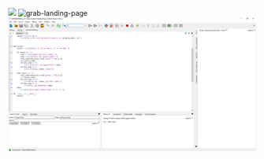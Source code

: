 <a href="https://codeclimate.com/github/BadCodeFan/BrainGameWhatever/maintainability"><img src="https://api.codeclimate.com/v1/badges/e98f704676e18b680d18/maintainability" /></a>
![grab-landing-page](https://github.com/BadCodeFan/BrainGameWhatever/blob/main/ezgif.com-animated-gif-maker.gif)
![grab-landing-page](https://github.com/BadCodeFan/BrainGameWhatever/blob/main/ezgif.com-animated-gif-maker%20(1).gif)
